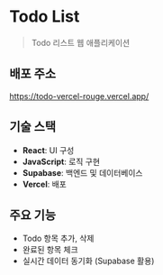 # Todo List
> Todo 리스트 웹 애플리케이션

## 배포 주소
https://todo-vercel-rouge.vercel.app/

## 기술 스택
- **React**: UI 구성
- **JavaScript**: 로직 구현
- **Supabase**: 백엔드 및 데이터베이스
- **Vercel**: 배포

## 주요 기능
- Todo 항목 추가, 삭제
- 완료된 항목 체크
- 실시간 데이터 동기화 (Supabase 활용)
